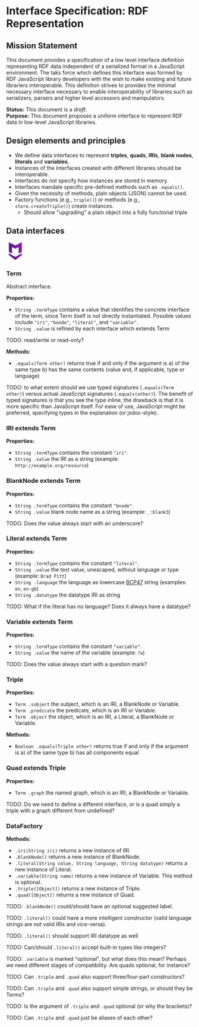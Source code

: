 # Interface Specification: RDF Representation

## Mission Statement
This document provides a specification of a low level interface definition representing RDF data independent of a serialized format in a JavaScript environment. The taks force which defines this interface was formed by RDF JavaScript library developers with the wish to make existing and future librariers interoperable. This definition strives to provides the minimal necessary interface necessary to enable interoperability of libraries such as serializers, parsers and higher level accessors and manipulators.


**Status:** This document is a _draft_.<br>
**Purpose:** This document proposes a uniform interface to represent RDF data in low-level JavaScript libraries.

## Design elements and principles
- We define data interfaces to represent **triples**, **quads**, **IRIs**, **blank nodes**, **literals** and **variables**.
- Instances of the interfaces created with different libraries should be interoperable.
- Interfaces do _not_ specify how instances are stored in memory.
- Interfaces mandate specific pre-defined methods such as `.equals()`.
- Given the necessity of methods, plain objects (JSON) cannot be used.
- Factory functions (e.g., `triple()`) or methods (e.g., `store.createTriple()`) create instances.
  - Should allow "upgrading" a plain object into a fully functional triple

## Data interfaces

![UML diagram](https://github.com/adam-p/markdown-here/raw/master/src/common/images/icon48.png)

### Term

Abstract interface.

**Properties:**
- `String .termType` contains a value that identifies the concrete interface of the term, since Term itself is not directly instantiated.
  Possible values include `"iri"`, `"bnode"`, `"literal"`, and `"variable"`.
- `String .value` is refined by each interface which extends Term

TODO: read/write or read-only?

**Methods:**

- `.equals(Term other)` returns true if and only if the argument is a) of the same type b) has the same contents (value and, if applicable, type or language)

TODO: to what extent should we use typed signatures (`.equals(Term other)`) versus actual JavaScript signatures (`.equals(other)`). The benefit of typed signatures is that you see the type inline; the drawback is that it is more specific than JavaScript itself. For ease of use, JavaScript might be preferred, specifying types in the explanation (or jsdoc-style).

### IRI extends Term

**Properties:**

- `String .termType` contains the constant `"iri"`.
- `String .value` the IRI as a string (example: `http://example.org/resource`)

### BlankNode extends Term

**Properties:**

- `String .termType` contains the constant `"bnode"`.
- `String .value` blank node name as a string (example: `_:blank3`)

TODO: Does the value always start with an underscore?

### Literal extends Term

**Properties:**

- `String .termType` contains the constant `"literal"`.
- `String .value` the text value, unescaped, without language or type (example: `Brad Pitt`)
- `String .language` the language as lowercase [BCP47](http://tools.ietf.org/html/bcp47) string (examples: `en`, `en-gb`)
- `String .datatype` the datatype IRI as string

TODO: What if the literal has no language? Does it always have a datatype?

### Variable extends Term

**Properties:**

- `String .termType` contains the constant `"variable"`.
- `String .value` the name of the variable (example: `?a`)

TODO: Does the value always start with a question mark?

### Triple

**Properties:**

- `Term .subject` the subject, which is an IRI, a BlankNode or Variable.
- `Term .predicate` the predicate, which is an IRI or Variable.
- `Term .object` the object, which is an IRI, a Literal, a BlankNode or Variable.

**Methods:**

- `Boolean .equals(Triple other)` returns true if and only if the argument is a) of the same type b) has all components equal

### Quad extends Triple

**Properties:**

- `Term .graph` the named graph, which is an IRI, a BlankNode or Variable.

TODO: Do we need to define a different interface, or is a quad simply a triple with a graph different from undefined?

### DataFactory

**Methods:**

- `.iri(String iri)` returns a new instance of IRI.
- `.blankNode()` returns a new instance of BlankNode.
- `.literal(String value, String language, String datatype)` returns a new instance of Literal.
- `.variable(String name)` returns a new instance of Variable. This method is optional.
- `.triple([Object])` returns a new instance of Triple. 
- `.quad([Object])` returns a new instance of Quad.

TODO: `.blankNode()` could/should have an optional suggested label.

TODO: `.literal()` could have a more intelligent constructor (valid language strings are not valid IRIs and vice-versa).

TODO: `.literal()` should support IRI datatype as well

TODO: Can/should `.literal()` accept built-in types like integers?

TODO: `.variable` is marked "optional", but what does this mean? Perhaps we need different stages of compatibility. Are quads optional, for instance?

TODO: Can `.triple` and `.quad` also support three/four-part constructors?

TODO: Can `.triple` and `.quad` also support simple strings, or should they be Terms?

TODO: Is the argument of `.triple` and `.quad` optional (or why the brackets)?

TODO: Can `.triple` and `.quad` just be aliases of each other?
